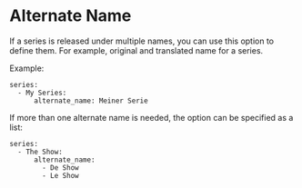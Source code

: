 # Alternate Name

If a series is released under multiple names, you can use this option to define them. For example, original and translated name for a series.

Example:
```
series:
  - My Series:
      alternate_name: Meiner Serie
```

If more than one alternate name is needed, the option can be specified as a list:
```
series:
  - The Show:
      alternate_name:
        - De Show
        - Le Show
```